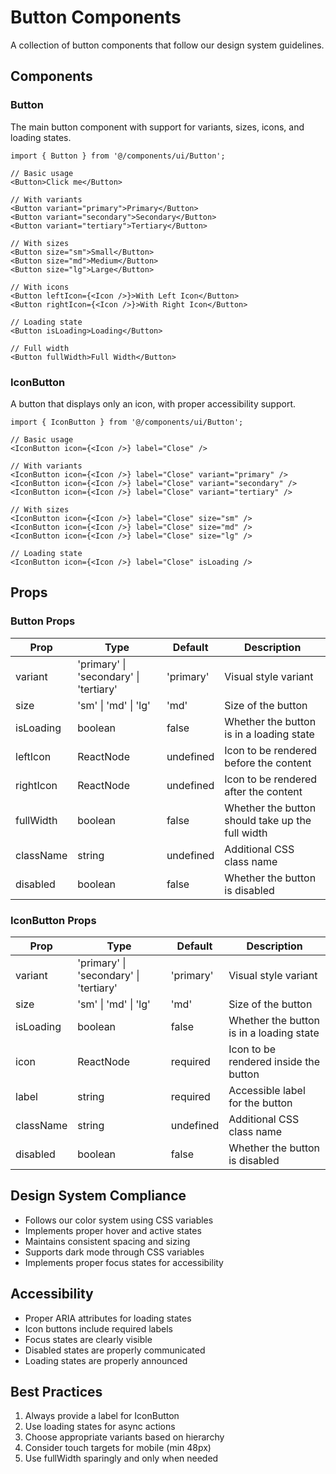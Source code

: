 # Button Components

A collection of button components that follow our design system guidelines.

## Components

### Button

The main button component with support for variants, sizes, icons, and loading states.

```tsx
import { Button } from '@/components/ui/Button';

// Basic usage
<Button>Click me</Button>

// With variants
<Button variant="primary">Primary</Button>
<Button variant="secondary">Secondary</Button>
<Button variant="tertiary">Tertiary</Button>

// With sizes
<Button size="sm">Small</Button>
<Button size="md">Medium</Button>
<Button size="lg">Large</Button>

// With icons
<Button leftIcon={<Icon />}>With Left Icon</Button>
<Button rightIcon={<Icon />}>With Right Icon</Button>

// Loading state
<Button isLoading>Loading</Button>

// Full width
<Button fullWidth>Full Width</Button>
```

### IconButton

A button that displays only an icon, with proper accessibility support.

```tsx
import { IconButton } from '@/components/ui/Button';

// Basic usage
<IconButton icon={<Icon />} label="Close" />

// With variants
<IconButton icon={<Icon />} label="Close" variant="primary" />
<IconButton icon={<Icon />} label="Close" variant="secondary" />
<IconButton icon={<Icon />} label="Close" variant="tertiary" />

// With sizes
<IconButton icon={<Icon />} label="Close" size="sm" />
<IconButton icon={<Icon />} label="Close" size="md" />
<IconButton icon={<Icon />} label="Close" size="lg" />

// Loading state
<IconButton icon={<Icon />} label="Close" isLoading />
```

## Props

### Button Props

| Prop | Type | Default | Description |
|------|------|---------|-------------|
| variant | 'primary' \| 'secondary' \| 'tertiary' | 'primary' | Visual style variant |
| size | 'sm' \| 'md' \| 'lg' | 'md' | Size of the button |
| isLoading | boolean | false | Whether the button is in a loading state |
| leftIcon | ReactNode | undefined | Icon to be rendered before the content |
| rightIcon | ReactNode | undefined | Icon to be rendered after the content |
| fullWidth | boolean | false | Whether the button should take up the full width |
| className | string | undefined | Additional CSS class name |
| disabled | boolean | false | Whether the button is disabled |

### IconButton Props

| Prop | Type | Default | Description |
|------|------|---------|-------------|
| variant | 'primary' \| 'secondary' \| 'tertiary' | 'primary' | Visual style variant |
| size | 'sm' \| 'md' \| 'lg' | 'md' | Size of the button |
| isLoading | boolean | false | Whether the button is in a loading state |
| icon | ReactNode | required | Icon to be rendered inside the button |
| label | string | required | Accessible label for the button |
| className | string | undefined | Additional CSS class name |
| disabled | boolean | false | Whether the button is disabled |

## Design System Compliance

- Follows our color system using CSS variables
- Implements proper hover and active states
- Maintains consistent spacing and sizing
- Supports dark mode through CSS variables
- Implements proper focus states for accessibility

## Accessibility

- Proper ARIA attributes for loading states
- Icon buttons include required labels
- Focus states are clearly visible
- Disabled states are properly communicated
- Loading states are properly announced

## Best Practices

1. Always provide a label for IconButton
2. Use loading states for async actions
3. Choose appropriate variants based on hierarchy
4. Consider touch targets for mobile (min 48px)
5. Use fullWidth sparingly and only when needed 